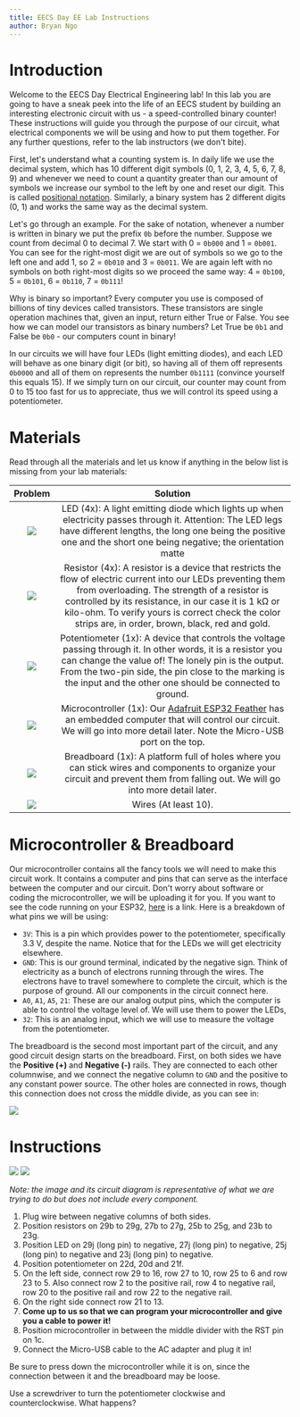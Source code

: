 ```yaml
---
title: EECS Day EE Lab Instructions
author: Bryan Ngo
---
```


# Introduction

Welcome to the EECS Day Electrical Engineering lab!
In this lab you are going to have a sneak peek into the life of an EECS student by building an interesting electronic circuit with us - a speed-controlled binary counter!
These instructions will guide you through the purpose of our circuit, what electrical components we will be using and how to put them together.
For any further questions, refer to the lab instructors (we don't bite).

First, let's understand what a counting system is.
In daily life we use the decimal system, which has 10 different digit symbols (0, 1, 2, 3, 4, 5, 6, 7, 8, 9) and whenever we need to count a quantity greater than our amount of symbols we increase our symbol to the left by one and reset our digit.
This is called [positional notation](https://en.wikipedia.org/wiki/Positional_notation).
Similarly, a binary system has 2 different digits (0, 1) and works the same way as the decimal system.

Let's go through an example. For the sake of notation, whenever a number is written in binary we put the prefix `0b` before the number.
Suppose we count from decimal 0 to decimal 7.
We start with 0 = `0b000` and 1 = `0b001`.
You can see for the right-most digit we are out of symbols so we go to the left one and add 1, so 2 = `0b010` and 3 = `0b011`.
We are again left with no symbols on both right-most digits so we proceed the same way: 4 = `0b100`, 5 = `0b101`, 6 = `0b110`, 7 = `0b111`!

Why is binary so important?
Every computer you use is composed of billions of tiny devices called transistors.
These transistors are single operation machines that, given an input, return either True or False.
You see how we can model our transistors as binary numbers?
Let True be `0b1` and False be `0b0` - our computers count in binary!

In our circuits we will have four LEDs (light emitting diodes), and each LED will behave as one binary digit (or bit), so having all of them off represents `0b0000` and all of them on represents the number `0b1111` (convince yourself this equals 15).
If we simply turn on our circuit, our counter may count from 0 to 15 too fast for us to appreciate, thus we will control its speed using a potentiometer.

# Materials

Read through all the materials and let us know if anything in the below list is missing from your lab materials:

|                               Problem                              |                                                                                                                                                            Solution                                                                                                                                                            |
|:------------------------------------------------------------------:|:------------------------------------------------------------------------------------------------------------------------------------------------------------------------------------------------------------------------------------------------------------------------------------------------------------------------------:|
| ![](https://cdn.sparkfun.com//assets/parts/3/3/8/0/09590-01.jpg)     | LED (4x): A light emitting diode which lights up when electricity passes through it. Attention: The LED legs have different lengths, the long one being the positive one and the short one being negative; the orientation matte                                                                                               |
| ![](https://www.jameco.com/Jameco/Products/ProdImag/2237191.jpg)     | Resistor (4x): A resistor is a device that restricts the flow of electric current into our LEDs preventing them from overloading. The strength of a resistor is controlled by its resistance, in our case it is 1 kΩ or kilo-ohm. To verify yours is correct check the color strips are, in order, brown, black, red and gold. |
| ![](https://www.newark.com/productimages/standard/en_US/4435012.jpg) | Potentiometer (1x): A device that controls the voltage passing through it. In other words, it is a resistor you can change the value of! The lonely pin is the output. From the two-pin side, the pin close to the marking is the input and the other one should be connected to ground.                                       |
| ![](https://cdn-shop.adafruit.com/970x728/3591-00.jpg)               | Microcontroller (1x): Our [Adafruit ESP32 Feather](https://www.adafruit.com/product/3591) has an embedded computer that will control our circuit. We will go into more detail later. Note the Micro-USB port on the top.                                                                                                       |
| ![](https://m.media-amazon.com/images/I/61p+QTbMf5L.jpg)             | Breadboard (1x): A platform full of holes where you can stick wires and components to organize your circuit and prevent them from falling out. We will go into more detail later.                                                                                                                                              |
| ![](https://m.media-amazon.com/images/I/414Fn43RXVL._AC_SY580_.jpg)  | Wires (At least 10).                                                                                                                                                                                                                                                                                                           |


# Microcontroller & Breadboard

Our microcontroller contains all the fancy tools we will need to make this circuit work.
It contains a computer and pins that can serve as the interface between the computer and our circuit.
Don't worry about software or coding the microcontroller, we will be uploading it for you.
If you want to see the code running on your ESP32, [here](counter.ino) is a link. Here is a breakdown of what pins we will be using:

- `3V`: This is a pin which provides power to the potentiometer, specifically 3.3 V, despite the name. Notice that for the LEDs we will get electricity elsewhere.
- `GND`: This is our ground terminal, indicated by the negative sign. Think of electricity as a bunch of electrons running through the wires. The electrons have to travel somewhere to complete the circuit, which is the purpose of ground. All our components in the circuit connect here.
- `A0`, `A1`, `A5`, `21`: These are our analog output pins, which the computer is able to control the voltage level of. We will use them to power the LEDs,
- `32`: This is an analog input, which we will use to measure the voltage from the potentiometer.

The breadboard is the second most important part of the circuit, and any good circuit design starts on the breadboard.
First, on both sides we have the **Positive (+)** and **Negative (-)** rails.
They are connected to each other columnwise, and we connect the negative column to `GND` and the positive to any constant power source.
The other holes are connected in rows, though this connection does not cross the middle divide, as you can see in:

![](https://designbuildcode.weebly.com/uploads/2/5/7/4/25741451/breeadboard_orig.png)

# Instructions

![](https://i.imgur.com/LGPVaAz.png)
![](https://i.imgur.com/ghscsdA.png)

_Note: the image and its circuit diagram is representative of what we are trying to do but does not include every component._

1. Plug wire between negative columns of both sides.
2. Position resistors on 29b to 29g, 27b to 27g, 25b to 25g, and  23b to 23g.
3. Position LED on 29j (long pin) to negative, 27j (long pin) to negative, 25j (long pin) to negative and 23j (long pin) to negative.
4. Position potentiometer on 22d, 20d and 21f.
5. On the left side, connect row 29 to 16, row 27 to 10, row 25 to 6 and row 23 to 5. Also connect row 2 to the positive rail, row 4 to negative rail, row 20 to the positive rail and row 22 to the negative rail.
6. On the right side connect row 21 to 13.
7. **Come up to us so that we can program your microcontroller and give you a cable to power it!**
8. Position microcontroller in between the middle divider with the RST pin on 1c.
9. Connect the Micro-USB cable to the AC adapter and plug it in!

Be sure to press down the microcontroller while it is on, since the connection between it and the breadboard may be loose.

Use a screwdriver to turn the potentiometer clockwise and counterclockwise. What happens?



